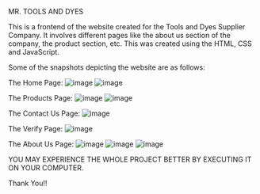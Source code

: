 MR. TOOLS AND DYES

This is a frontend of the website created for the Tools and Dyes Supplier Company. It involves different pages like the about us section of the company, the product section, etc. 
This was created using the HTML, CSS and JavaScript.

Some of the snapshots depicting the website are as follows:

The Home Page:
![image](https://github.com/user-attachments/assets/d1109833-7cab-491b-a670-064037a10231)
![image](https://github.com/user-attachments/assets/298f201b-6dba-445a-ba43-8d945dc77138)

The Products Page:
![image](https://github.com/user-attachments/assets/dbdfbd46-6ceb-456c-a3ff-4b3ebb65f4bd)
![image](https://github.com/user-attachments/assets/ea92f333-a412-4750-8075-d86fcb1d85ec)

The Contact Us Page:
![image](https://github.com/user-attachments/assets/e9d9b250-093f-46ea-8d20-e8d786087b69)

The Verify Page:
![image](https://github.com/user-attachments/assets/dd8b7a55-1093-4dd5-a712-2932f90bf27b)


The About Us Page:
![image](https://github.com/user-attachments/assets/4cf7e9cf-0052-437c-bf94-4f0844efe15f)
![image](https://github.com/user-attachments/assets/70391d96-d72f-4af5-b2a5-b09a229fdf51)
![image](https://github.com/user-attachments/assets/cc226864-e20d-4034-9255-398100da4a3c)


YOU MAY EXPERIENCE THE WHOLE PROJECT BETTER BY EXECUTING IT ON YOUR COMPUTER.

Thank You!!
